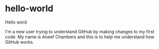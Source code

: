 # hello-world
Hello word

I'm a new user trying to understand GitHub by making changes to my first code.
My name is Aneef Chambers and this is to help me understand how GitHub works.
